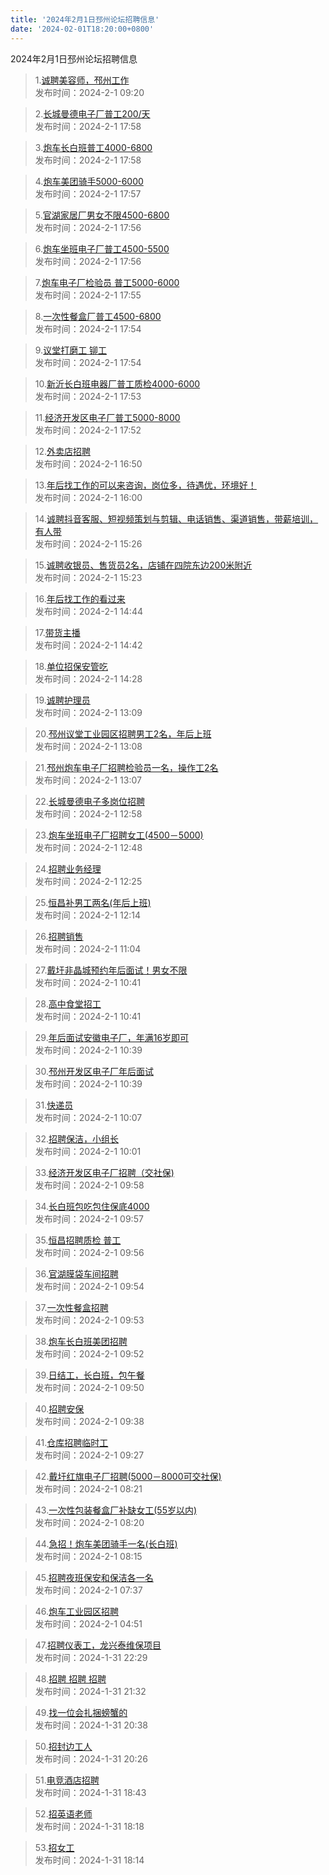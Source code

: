 ```yaml
---
title: '2024年2月1日邳州论坛招聘信息'
date: '2024-02-01T18:20:00+0800'
---
```

2024年2月1日邳州论坛招聘信息
<!--more-->
>1.[诚聘美容师，邳州工作](https://www.pzzc.net/forum.php?mod=viewthread&tid=10387758)<br>
>发布时间：2024-2-1 09:20

>2.[长城曼德电子厂普工200/天](https://www.pzzc.net/forum.php?mod=viewthread&tid=10387875)<br>
>发布时间：2024-2-1 17:58

>3.[炮车长白班普工4000-6800](https://www.pzzc.net/forum.php?mod=viewthread&tid=10387874)<br>
>发布时间：2024-2-1 17:58

>4.[炮车美团骑手5000-6000](https://www.pzzc.net/forum.php?mod=viewthread&tid=10387873)<br>
>发布时间：2024-2-1 17:57

>5.[官湖家居厂男女不限4500-6800](https://www.pzzc.net/forum.php?mod=viewthread&tid=10387872)<br>
>发布时间：2024-2-1 17:56

>6.[炮车坐班电子厂普工4500-5500](https://www.pzzc.net/forum.php?mod=viewthread&tid=10387871)<br>
>发布时间：2024-2-1 17:56

>7.[炮车电子厂检验员 普工5000-6000](https://www.pzzc.net/forum.php?mod=viewthread&tid=10387870)<br>
>发布时间：2024-2-1 17:55

>8.[一次性餐盒厂普工4500-6800](https://www.pzzc.net/forum.php?mod=viewthread&tid=10387869)<br>
>发布时间：2024-2-1 17:54

>9.[议堂打磨工 铆工](https://www.pzzc.net/forum.php?mod=viewthread&tid=10387868)<br>
>发布时间：2024-2-1 17:54

>10.[新沂长白班电器厂普工质检4000-6000](https://www.pzzc.net/forum.php?mod=viewthread&tid=10387867)<br>
>发布时间：2024-2-1 17:53

>11.[经济开发区电子厂普工5000-8000](https://www.pzzc.net/forum.php?mod=viewthread&tid=10387866)<br>
>发布时间：2024-2-1 17:52

>12.[外卖店招聘](https://www.pzzc.net/forum.php?mod=viewthread&tid=10387857)<br>
>发布时间：2024-2-1 16:50

>13.[年后找工作的可以来咨询，岗位多，待遇优，环境好！](https://www.pzzc.net/forum.php?mod=viewthread&tid=10387847)<br>
>发布时间：2024-2-1 16:00

>14.[诚聘抖音客服、短视频策划与剪辑、电话销售、渠道销售，带薪培训，有人带](https://www.pzzc.net/forum.php?mod=viewthread&tid=10387844)<br>
>发布时间：2024-2-1 15:26

>15.[诚聘收银员、售货员2名，店铺在四院东边200米附近](https://www.pzzc.net/forum.php?mod=viewthread&tid=10387843)<br>
>发布时间：2024-2-1 15:23

>16.[年后找工作的看过来](https://www.pzzc.net/forum.php?mod=viewthread&tid=10387835)<br>
>发布时间：2024-2-1 14:44

>17.[带货主播](https://www.pzzc.net/forum.php?mod=viewthread&tid=10387834)<br>
>发布时间：2024-2-1 14:42

>18.[单位招保安管吃](https://www.pzzc.net/forum.php?mod=viewthread&tid=10387830)<br>
>发布时间：2024-2-1 14:28

>19.[诚聘护理员](https://www.pzzc.net/forum.php?mod=viewthread&tid=10387816)<br>
>发布时间：2024-2-1 13:09

>20.[邳州议堂工业园区招聘男工2名，年后上班](https://www.pzzc.net/forum.php?mod=viewthread&tid=10387815)<br>
>发布时间：2024-2-1 13:08

>21.[邳州炮车电子厂招聘检验员一名，操作工2名](https://www.pzzc.net/forum.php?mod=viewthread&tid=10387814)<br>
>发布时间：2024-2-1 13:07

>22.[长城曼德电子多岗位招聘](https://www.pzzc.net/forum.php?mod=viewthread&tid=10387812)<br>
>发布时间：2024-2-1 12:58

>23.[炮车坐班电子厂招聘女工(4500－5000)](https://www.pzzc.net/forum.php?mod=viewthread&tid=10387808)<br>
>发布时间：2024-2-1 12:48

>24.[招聘业务经理](https://www.pzzc.net/forum.php?mod=viewthread&tid=10387805)<br>
>发布时间：2024-2-1 12:25

>25.[恒昌补男工两名(年后上班)](https://www.pzzc.net/forum.php?mod=viewthread&tid=10387803)<br>
>发布时间：2024-2-1 12:14

>26.[招聘销售](https://www.pzzc.net/forum.php?mod=viewthread&tid=10387797)<br>
>发布时间：2024-2-1 11:04

>27.[戴圩非晶城预约年后面试！男女不限](https://www.pzzc.net/forum.php?mod=viewthread&tid=10387792)<br>
>发布时间：2024-2-1 10:41

>28.[高中食堂招工](https://www.pzzc.net/forum.php?mod=viewthread&tid=10387791)<br>
>发布时间：2024-2-1 10:41

>29.[年后面试安徽电子厂，年满16岁即可](https://www.pzzc.net/forum.php?mod=viewthread&tid=10387790)<br>
>发布时间：2024-2-1 10:39

>30.[邳州开发区电子厂年后面试](https://www.pzzc.net/forum.php?mod=viewthread&tid=10387789)<br>
>发布时间：2024-2-1 10:39

>31.[快递员](https://www.pzzc.net/forum.php?mod=viewthread&tid=10387780)<br>
>发布时间：2024-2-1 10:07

>32.[招聘保洁，小组长](https://www.pzzc.net/forum.php?mod=viewthread&tid=10387776)<br>
>发布时间：2024-2-1 10:01

>33.[经济开发区电子厂招聘（交社保)](https://www.pzzc.net/forum.php?mod=viewthread&tid=10387774)<br>
>发布时间：2024-2-1 09:58

>34.[长白班包吃包住保底4000](https://www.pzzc.net/forum.php?mod=viewthread&tid=10387773)<br>
>发布时间：2024-2-1 09:57

>35.[恒昌招聘质检 普工](https://www.pzzc.net/forum.php?mod=viewthread&tid=10387772)<br>
>发布时间：2024-2-1 09:56

>36.[官湖膜袋车间招聘](https://www.pzzc.net/forum.php?mod=viewthread&tid=10387771)<br>
>发布时间：2024-2-1 09:54

>37.[一次性餐盒招聘](https://www.pzzc.net/forum.php?mod=viewthread&tid=10387770)<br>
>发布时间：2024-2-1 09:53

>38.[炮车长白班美团招聘](https://www.pzzc.net/forum.php?mod=viewthread&tid=10387769)<br>
>发布时间：2024-2-1 09:52

>39.[日结工，长白班，包午餐](https://www.pzzc.net/forum.php?mod=viewthread&tid=10387768)<br>
>发布时间：2024-2-1 09:50

>40.[招聘安保](https://www.pzzc.net/forum.php?mod=viewthread&tid=10387763)<br>
>发布时间：2024-2-1 09:38

>41.[仓库招聘临时工](https://www.pzzc.net/forum.php?mod=viewthread&tid=10387762)<br>
>发布时间：2024-2-1 09:27

>42.[戴圩红旗电子厂招聘(5000－8000可交社保)](https://www.pzzc.net/forum.php?mod=viewthread&tid=10387752)<br>
>发布时间：2024-2-1 08:21

>43.[一次性包装餐盒厂补缺女工(55岁以内)](https://www.pzzc.net/forum.php?mod=viewthread&tid=10387751)<br>
>发布时间：2024-2-1 08:20

>44.[急招！炮车美团骑手一名(长白班)](https://www.pzzc.net/forum.php?mod=viewthread&tid=10387750)<br>
>发布时间：2024-2-1 08:15

>45.[招聘夜班保安和保洁各一名](https://www.pzzc.net/forum.php?mod=viewthread&tid=10387746)<br>
>发布时间：2024-2-1 07:37

>46.[炮车工业园区招聘](https://www.pzzc.net/forum.php?mod=viewthread&tid=10387740)<br>
>发布时间：2024-2-1 04:51

>47.[招聘仪表工，龙兴泰维保项目](https://www.pzzc.net/forum.php?mod=viewthread&tid=10387724)<br>
>发布时间：2024-1-31 22:29

>48.[招聘 招聘 招聘](https://www.pzzc.net/forum.php?mod=viewthread&tid=10387715)<br>
>发布时间：2024-1-31 21:32

>49.[找一位会扎捆螃蟹的](https://www.pzzc.net/forum.php?mod=viewthread&tid=10387707)<br>
>发布时间：2024-1-31 20:38

>50.[招封边工人](https://www.pzzc.net/forum.php?mod=viewthread&tid=10387704)<br>
>发布时间：2024-1-31 20:26

>51.[电竞酒店招聘](https://www.pzzc.net/forum.php?mod=viewthread&tid=10387697)<br>
>发布时间：2024-1-31 18:43

>52.[招英语老师](https://www.pzzc.net/forum.php?mod=viewthread&tid=10387696)<br>
>发布时间：2024-1-31 18:18

>53.[招女工](https://www.pzzc.net/forum.php?mod=viewthread&tid=10387695)<br>
>发布时间：2024-1-31 18:14

